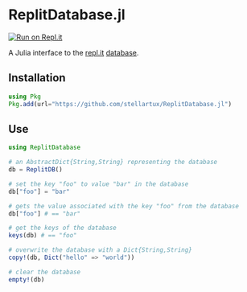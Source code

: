 # ReplitDatabase.jl

[![Run on Repl.it](https://repl.it/badge/github/stellartux/ReplitDatabase.jl)](https://repl.it/github/stellartux/ReplitDatabase.jl)

A Julia interface to the [repl.it](https://repl.it/) [database](https://docs.repl.it/misc/database).

## Installation

```julia
using Pkg
Pkg.add(url="https://github.com/stellartux/ReplitDatabase.jl")
```

## Use

```julia
using ReplitDatabase

# an AbstractDict{String,String} representing the database
db = ReplitDB()

# set the key "foo" to value "bar" in the database
db["foo"] = "bar"

# gets the value associated with the key "foo" from the database
db["foo"] # == "bar" 

# get the keys of the database
keys(db) # == "foo"

# overwrite the database with a Dict{String,String}
copy!(db, Dict("hello" => "world")) 

# clear the database
empty!(db)
```
